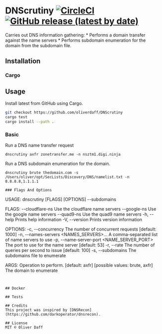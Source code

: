 # DNScrutiny [![CircleCI](https://circleci.com/gh/oliverdaff/hprobe.svg?style=shield)](https://circleci.com/gh/oliverdaff/DNScrutiny) [![GitHub release (latest by date)](https://img.shields.io/github/v/release/oliverdaff/DNScrutiny?style=plastic)](https://github.com/oliverdaff/DNScrutiny/releases/latest)

Carries out DNS information gathering:
    * Performs a domain transfer against the name servers
    * Performs subdomain enumeration for the domain from the subdomain file.

## Installation

### Cargo

## Usage
Install latest from GitHub using Cargo.

```bash
git checkout https://github.com/oliverdaff/DNScrutiny
cargo test 
cargo install --path .
```


### Basic

Run a DNS name transfer request
```
dnscrutiny axfr zonetransfer.me -n nsztm1.digi.ninja
```


Run a DNS subdomain enumeration for the domain.
```
dnscrutiny brute thedomain.com -s /Users/oliver/opt/SecLists/Discovery/DNS/namelist.txt -n 8.8.8.8,1.1.1.1

### Flags And Options

```
USAGE:
    dnscrutiny [FLAGS] [OPTIONS] <OPERATION> <DOMAIN> --subdomains <SUBDOMAINS>

FLAGS:
        --cloudflare-ns    Use the cloudflare name servers
        --google-ns        Use the google name servers
        --quad9-ns         Use the quad9 name servers
    -h, --help             Prints help information
    -V, --version          Prints version information

OPTIONS:
    -c, --concurrency <CONCURRENCY>              The number of concurrent requests [default: 1000]
    -n, --names-servers <NAMES_SERVERS>...       A comma-separated list of name servers to use
    -p, --name-server-port <NAME_SERVER_PORT>    The port to use for the name server [default: 53]
    -r, --rate <RATE>                            The number of queries per second to issue [default: 100]
    -s, --subdomains <SUBDOMAINS>                The subdomains file to enumerate

ARGS:
    <OPERATION>    Operation to perform. [default: axfr]  [possible values: brute, axfr]
    <DOMAIN>       The domain to enumerate
```


## Docker

## Tests

## Credits
This project was inspired by [DNSRecon](https://github.com/darkoperator/dnsrecon).

## License
MIT © Oliver Daff